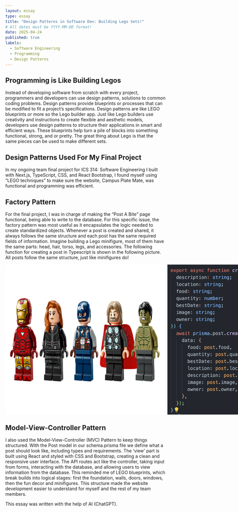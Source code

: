 ```yaml
---
layout: essay
type: essay
title: "Design Patterns in Software Dev: Building Lego Sets!"
# All dates must be YYYY-MM-DD format!
date: 2025-04-24
published: true
labels:
  - Software Engineering
  - Programming
  - Design Patterns
---
```


## Programming is Like Building Legos

Instead of developing software from scratch with every project, programmers and developers can use design patterns, solutions to common coding problems. Design patterns provide blueprints or processes that can be modified to fit a project’s specifications. Design patterns are like LEGO blueprints or more so the Lego builder app. Just like Lego builders use creativity and instructions to create flexible and aesthetic models, developers use design patterns to structure their applications in smart and efficient ways. These blueprints help turn a pile of blocks into something functional, strong, and or pretty. The great thing about Lego is that the same pieces can be used to make different sets.
<br>

## Design Patterns Used For My Final Project

In my ongoing team final project for ICS 314: Software Engineering I built with Next.js, TypeScript, CSS, and React Bootstrap, I found myself using “LEGO techniques” to make sure the website, Campus Plate Mate, was functional and programming was efficient.
<br>

## Factory Pattern
For the final project, I was in charge of making the “Post A Bite” page functional, being able to write to the database. For this specific issue, the factory pattern was most useful as it encapsulates the logic needed to create standardized objects. Whenever a post is created and shared, it always follows the same structure and each post has the same required fields of information. Imagine building a Lego minifigure, most of them have the same parts: head, hair, torso, legs, and accessories. The following function for creating a post in Typescript is shown in the following picture. All posts follow the same structure, just like minifigures do!
<br>
<div style="display: flex; gap: 10px;">
<img src="../img/76313_WEB_Lineup_NOBG_en-gb.png" width="500px">
<img src="../img/postss.png" width="500px">
</div>

## Model-View-Controller Pattern
I also used the Model-View-Controller (MVC) Pattern to keep things structured. With the Post model in our schema.prisma file we define what a post should look like, including types and requirements. The ‘view’ part is built using React and styled with CSS and Bootstrap, creating a clean and responsive user interface. The API routes act like the controller, taking input from forms, interacting with the database, and allowing users to view information from the database. This reminded me of LEGO blueprints, which break builds into logical stages: first the foundation, walls, doors, windows, then the fun decor and minifigures. This structure made the website development easier to understand for myself and the rest of my team members.
<br>

This essay was written with the help of AI (ChatGPT).
